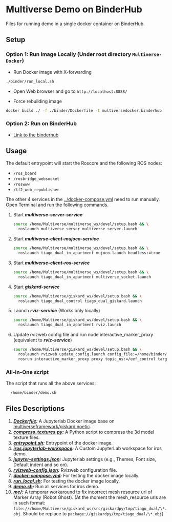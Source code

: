 # Multiverse Demo on BinderHub

Files for running demo in a single docker container on BinderHub.

## Setup

### Option 1: Run Image Locally (Under root directory `Multiverse-Docker`)

- Run Docker image with X-forwarding

```bash
./binder/run_local.sh
```

- Open Web browser and go to `http://localhost:8888/`

- Force rebuilding image

```bash
docker build ./ -f ./binder/Dockerfile -t multiversedocker:binderhub
```

### Option 2: Run on BinderHub

- [Link to the binderhub](https://binder.intel4coro.de/v2/gh/Multiverse-Framework/Multiverse-Docker.git/main)

## Usage

The default entrypoint will start the Roscore and the following ROS nodes:

- `/ros_board`
- `/rosbridge_websocket`
- `/roswww`
- `/tf2_web_republisher`

The other 4 services in the [../docker-compose.yml](../docker-compose.yml) need to run manually. Open Terminal and run the following commands.

1. Start ***multiverse-server-service***

    ```bash
    source /home/Multiverse/multiverse_ws/devel/setup.bash && \
      roslaunch multiverse_server multiverse_server.launch
    ```

1. Start ***multiverse-client-mujoco-service***

    ```bash
    source /home/Multiverse/multiverse_ws/devel/setup.bash && \
      roslaunch tiago_dual_in_apartment mujoco.launch headless:=true
    ```

1. Start ***multiverse-client-ros-service***

    ```bash
    source /home/Multiverse/multiverse_ws/devel/setup.bash && \
      roslaunch tiago_dual_in_apartment multiverse_socket.launch
    ```

1. Start ***giskard-service***

    ```bash
    source /home/Multiverse/giskard_ws/devel/setup.bash && \
      roslaunch tiago_dual_control tiago_dual_giskard.launch
    ```

1. Launch ***rviz-service*** (Works only locally)

    ```bash
    source /home/Multiverse/giskard_ws/devel/setup.bash && \
      roslaunch tiago_dual_in_apartment rviz.launch
    ```

1. Update rvizweb config file and run node interactive_marker_proxy (equivalent to ***rviz-service***)

    ```bash
    source /home/Multiverse/giskard_ws/devel/setup.bash && \
      roslaunch rvizweb update_config.launch config_file:=/home/binder/rvizweb-config.json && \
      rosrun interactive_marker_proxy proxy topic_ns:=/eef_control target_frame:=/base_link &
    ```

### All-in-One script

The script that runs all the above services:

```bash
  /home/binder/demo.sh
```

## Files Descriptions

1. ***[Dockerfile](./Dockerfile):*** A Jupyterlab Docker image base on [multiverseframework/giskard:noetic](https://hub.docker.com/r/multiverseframework/giskard).
2. ***[compress_textures.py](./compress_textures.py):*** A Python script to compress the 3d model texture files.
3. ***[entrypoint.sh](./entrypoint.sh):*** Entrypoint of the docker image.
4. ***[iros.jupyterlab-workspace](./iros.jupyterlab-workspace):*** A Custom JupyterLab workspace for iros demo.
5. ***[jupyter-settings.json](./jupyter-settings.json):*** Jupyterlab settings (e.g., Themes, Font size, Default indent and so on).
6. ***[rvizweb-config.json](./rvizweb-config.json):*** Rvizweb configuration file.
7. ***[docker-compose.yml](./docker-compose.yml):*** For testing the docker image locally.
8. ***[run_local.sh](./run_local.sh):*** For testing the docker image locally.
9. ***[demo.sh](./demo.sh):*** Run all services for iros demo.
10. ***[me/](./me):*** A temporar workaround to fix incorrect mesh resource url of Marker Array (Robot Ghost). (At the moment the mesh_resource urls are in such format: `file:///home/Multiverse/giskard_ws/src/giskardpy/tmp/tiago_dual/\*.obj`. Should be replace to `package://giskardpy/tmp/tiago_dual/\*.obj`)
